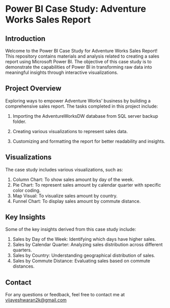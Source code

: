 # Power BI Case Study: Adventure Works Sales Report
## Introduction
Welcome to the Power BI Case Study for Adventure Works Sales Report! This repository contains materials and analysis related to creating a sales report using Microsoft Power BI. The objective of this case study is to demonstrate the capabilities of Power BI in transforming raw data into meaningful insights through interactive visualizations.
## Project Overview
Exploring ways to empower Adventure Works' business by building a comprehensive sales report. The tasks completed in this project include:

  1. Importing the AdventureWorksDW database from SQL server backup folder.
  
  2. Creating various visualizations to represent sales data.
  
  3. Customizing and formatting the report for better readability and insights.
## Visualizations
The case study includes various visualizations, such as:

1. Column Chart: To show sales amount by day of the week.
2. Pie Chart: To represent sales amount by calendar quarter with specific color coding.
3. Map Visual: To visualize sales amount by country.
4. Funnel Chart: To display sales amount by commute distance.
## Key Insights
Some of the key insights derived from this case study include:

1. Sales by Day of the Week: Identifying which days have higher sales.
2. Sales by Calendar Quarter: Analyzing sales distribution across different quarters.
3. Sales by Country: Understanding geographical distribution of sales.
4. Sales by Commute Distance: Evaluating sales based on commute distances.
## Contact
For any questions or feedback, feel free to contact me at vijayeshwaran2k@gmail.com
